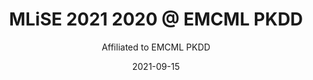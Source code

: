 ---
title: MLiSE 2021 2020 @ EMCML PKDD
subtitle: Affiliated to EMCML PKDD
summary: __PC member__ - International Workshop on Machine Learning in Software Engineering
# authors:
# - joseproenca
tags: []
categories: []
date: "2021-09-15"
# lastMod: "2020-09-05T00:00:00Z"
featured: false
draft: false

# Featured image
# To use, add an image named `featured.jpg/png` to your page's folder. 
image:
  caption: ""
  focal_point: ""

# Projects (optional).
#   Associate this post with one or more of your projects.
#   Simply enter your project's folder or file name without extension.
#   E.g. `projects = ["internal-project"]` references 
#   `content/project/deep-learning/index.md`.
#   Otherwise, set `projects = []`.
projects: []

# Optional external URL for project (replaces project detail page).
external_link: http://philippe-fournier-viger.com/MLISE_workshop_2021/
---